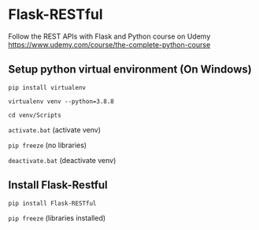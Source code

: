 # Flask-RESTful
Follow the REST APIs with Flask and Python course on Udemy https://www.udemy.com/course/the-complete-python-course

## Setup python virtual environment (On Windows)
`pip install virtualenv`

`virtualenv venv --python=3.8.8`

`cd venv/Scripts`

`activate.bat` (activate venv)

`pip freeze` (no libraries)

`deactivate.bat` (deactivate venv)

## Install Flask-Restful
`pip install Flask-RESTful`

`pip freeze` (libraries installed)
